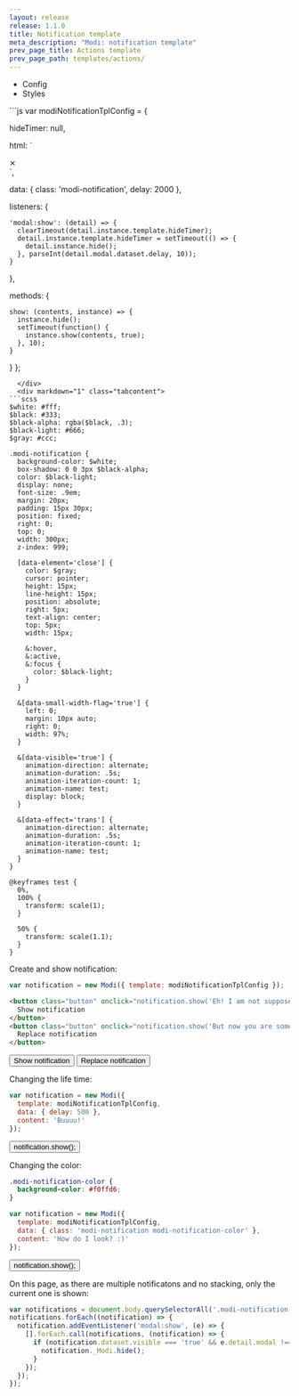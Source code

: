 ```yaml
---
layout: release
release: 1.1.0
title: Notification template
meta_description: "Modi: notification template"
prev_page_title: Actions template
prev_page_path: templates/actions/
---
```


<link href="{{ site.baseurl }}/releases/{{ page.release }}/assets/css/templates/notification/styles.min.css" rel="stylesheet">
<script src="{{ site.baseurl }}/releases/{{ page.release }}/assets/js/templates/notification/config.js"></script>
<style>
body[data-modal-visible='true'],
body[data-modal-visible='true'] code {
  overflow: auto;
}
</style>

<div markdown="1" class="minitabs">
  <ul class="tabnames">
    <li>Config</li>
    <li>Styles</li>
  </ul>
  <div markdown="1" class="tabcontent">
```js
var modiNotificationTplConfig = {

  hideTimer: null,

  html: `
  <div class="{class}" data-element="modal" data-small-width="500" data-delay="{delay}">
    <span data-element="close">&Cross;</span>
    <div data-element="content"></div>
  </div>
  `,

  data: {
    class: 'modi-notification',
    delay: 2000
  },

  listeners: {

    'modal:show': (detail) => {
      clearTimeout(detail.instance.template.hideTimer);
      detail.instance.template.hideTimer = setTimeout(() => {
        detail.instance.hide();
      }, parseInt(detail.modal.dataset.delay, 10));
    }
  },

  methods: {

    show: (contents, instance) => {
      instance.hide();
      setTimeout(function() {
        instance.show(contents, true);
      }, 10);
    }
  }
};
```
  </div>
  <div markdown="1" class="tabcontent">
```scss
$white: #fff;
$black: #333;
$black-alpha: rgba($black, .3);
$black-light: #666;
$gray: #ccc;

.modi-notification {
  background-color: $white;
  box-shadow: 0 0 3px $black-alpha;
  color: $black-light;
  display: none;
  font-size: .9em;
  margin: 20px;
  padding: 15px 30px;
  position: fixed;
  right: 0;
  top: 0;
  width: 300px;
  z-index: 999;

  [data-element='close'] {
    color: $gray;
    cursor: pointer;
    height: 15px;
    line-height: 15px;
    position: absolute;
    right: 5px;
    text-align: center;
    top: 5px;
    width: 15px;

    &:hover,
    &:active,
    &:focus {
      color: $black-light;
    }
  }

  &[data-small-width-flag='true'] {
    left: 0;
    margin: 10px auto;
    right: 0;
    width: 97%;
  }

  &[data-visible='true'] {
    animation-direction: alternate;
    animation-duration: .5s;
    animation-iteration-count: 1;
    animation-name: test;
    display: block;
  }

  &[data-effect='trans'] {
    animation-direction: alternate;
    animation-duration: .5s;
    animation-iteration-count: 1;
    animation-name: test;
  }
}

@keyframes test {
  0%,
  100% {
    transform: scale(1);
  }

  50% {
    transform: scale(1.1);
  }
}
```
  </div>
</div>

Create and show notification:

```js
var notification = new Modi({ template: modiNotificationTplConfig });
```
```html
<button class="button" onclick="notification.show('Eh! I am not supposed to be a notification!')">
  Show notification
</button>
<button class="button" onclick="notification.show('But now you are some sort of a notification :)')">
  Replace notification
</button>
```
<script style="text/javascript">
var notification = new Modi({ template: modiNotificationTplConfig });
</script>
<button class="button" onclick="notification.show('Eh! I am not supposed to be a notification!')">
  Show notification
</button>
<button class="button" onclick="notification.show('But now you are some sort of a notification :)')">
  Replace notification
</button>

Changing the life time:

```js
var notification = new Modi({
  template: modiNotificationTplConfig,
  data: { delay: 500 },
  content: 'Buuuu!'
});
```
<script style="text/javascript">
var notificationDelay = new Modi({
  template: modiNotificationTplConfig,
  data: { delay: 500 },
  content: "Buuuu!"
});
</script>
<button class="button" onclick="notificationDelay.show()">notification.show();</button>

Changing the color:

```css
.modi-notification-color {
  background-color: #f0ffd6;
}
```
<style>
.modi-notification-color {
  background-color: #f0ffd6;
}
</style>
```js
var notification = new Modi({
  template: modiNotificationTplConfig,
  data: { class: 'modi-notification modi-notification-color' },
  content: 'How do I look? :)'
});
```
<script style="text/javascript">
var notificationColor = new Modi({
  template: modiNotificationTplConfig,
  data: { class: 'modi-notification modi-notification-color' },
  content: 'How do I look? :)'
});
</script>
<button class="button" onclick="notificationColor.show()">notification.show();</button>

<div markdown="1" class="note">
On this page, as there are multiple notificatons and no stacking, only the current one is shown:

```js
var notifications = document.body.querySelectorAll('.modi-notification');
notifications.forEach((notification) => {
  notification.addEventListener('modal:show', (e) => {
    [].forEach.call(notifications, (notification) => {
      if (notification.dataset.visible === 'true' && e.detail.modal !== notification) {
        notification._Modi.hide();
      }
    });
  });
});
```
</div>

<script style="text/javascript">
var notifications = document.body.querySelectorAll('.modi-notification');
notifications.forEach((notification) => {
  notification.addEventListener('modal:show', (e) => {
    [].forEach.call(notifications, (notification) => {
      if (notification.dataset.visible === 'true' && e.detail.modal !== notification) {
        notification._Modi.hide();
      }
    });
  });
});
</script>
